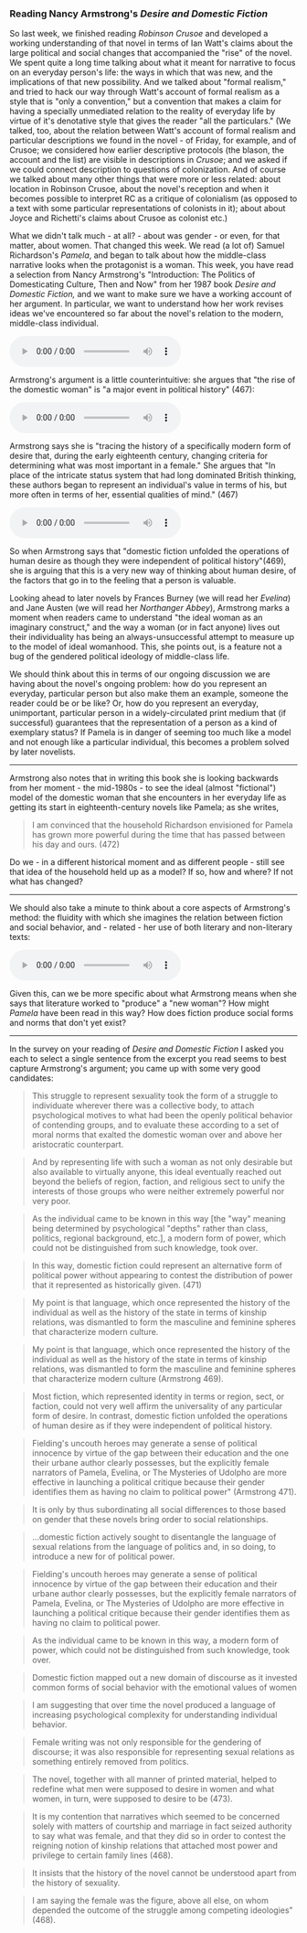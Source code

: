 ### Reading Nancy Armstrong's *Desire and Domestic Fiction*

So last week, we finished reading *Robinson Crusoe* and developed a working understanding of that novel in terms of Ian Watt's claims about the large political and social changes that accompanied the "rise" of the novel. We spent quite a long time talking about what it meant for narrative to focus on an everyday person's life: the ways in which that was new, and the implications of that new possibility.  And we talked about "formal realism," and tried to hack our way through Watt's account of formal realism as a style that is "only a convention," but a convention that makes a claim for having a specially unmediated relation to the reality of everyday life by virtue of it's denotative style that gives the reader "all the particulars." (We talked, too, about the relation between Watt's account of formal realism and particular descriptions we found in the novel - of Friday, for example, and of Crusoe; we considered how earlier descriptive protocols (the blason, the account and the list) are visible in descriptions in *Crusoe*; and we asked if we could connect description to questions of colonization. And of course we talked about many other things that were more or less related: about location in Robinson Crusoe, about the novel's reception and when it becomes possible to interpret RC as a critique of colonialism (as opposed to a text with some particular representations of colonists in it);  about about Joyce and Richetti's claims about Crusoe as colonist etc.)

What we didn't talk much - at all? - about was gender - or even, for that matter, about women. That changed this week. We read (a lot of) Samuel Richardson's *Pamela*, and began to talk about how the middle-class narrative looks when the protagonist is a woman. This week, you have read a selection from Nancy Armstrong's "Introduction: The Politics of Domesticating Culture, Then and Now" from her 1987 book *Desire and Domestic Fiction,* and we want to make sure we have a working account of her argument. In particular, we want to understand how her work revises ideas we've encountered so far about the novel's relation to the modern, middle-class individual.

<audio src="Armstrong1.m4a" controls preload></audio>

Armstrong's argument is a little counterintuitive: she argues that "the rise of the domestic woman" is "a major event in political history" (467):

<audio src="Armstrong2.m4a" controls preload></audio>

Armstrong says she is "tracing the history of a specifically modern form of desire that, during the early eighteenth century, changing criteria for determining what was most important in a female." She argues that "In place of the intricate status system that had long dominated British thinking, these authors began to represent an individual's value in terms of his, but more often in terms of her, essential qualities of mind." (467)

<audio src="Armstrong3.m4a" controls preload></audio>

So when Armstrong says that "domestic fiction unfolded the operations of human desire as though they were independent of political history"(469), she is arguing that this is a very new way of thinking about human desire, of the factors that go in to the feeling that a person is valuable.

Looking ahead to later novels by Frances Burney (we will read her *Evelina*) and Jane Austen (we will read her *Northanger Abbey*), Armstrong marks a moment when readers came to understand "the ideal woman as an imaginary construct," and the way a woman (or in fact anyone) lives out their individuality has being an always-unsuccessful attempt to measure up to the model of ideal womanhood. This, she points out, is a feature not a bug of the gendered political ideology of middle-class life.

We should think about this in terms of our ongoing discussion we are having about the novel's ongoing problem: how do you represent an everyday, particular person but also make them an example, someone the reader could be or be like? Or, how do you represent an everyday, unimportant, particular person in a widely-circulated print medium that (if successful) guarantees that the representation of a person as a kind of exemplary status?  If Pamela is in danger of seeming too much like a model and not enough like a particular individual, this becomes a problem solved by later novelists.

---

Armstrong also notes that in writing this book she is looking backwards from her moment - the mid-1980s - to see the ideal (almost "fictional") model of the domestic woman that she encounters in her everyday life as getting its start in eighteenth-century novels like Pamela; as she writes,

> I am convinced that the household Richardson envisioned for Pamela has grown more powerful during the time that has passed between his day and ours. (472)

Do we - in a different historical moment and as different people - still see that idea of the household held up as a model? If so, how and where? If not what has changed?

---

We should also take a minute to think about a core aspects of Armstrong's method: the fluidity with which she imagines the relation between fiction and social behavior, and - related - her use of both literary and non-literary texts:

<audio src="Armstrong4.m4a" controls preload></audio>

Given this, can we be more specific about what Armstrong means when she says that literature worked to "produce" a "new woman"? How might *Pamela* have been read in this way? How does fiction produce social forms and norms that don't yet exist?

----

In the survey on your reading of *Desire and Domestic Fiction* I asked you each to select a single sentence from the excerpt you read seems to best capture Armstrong's argument; you came up with some very good candidates:

> This struggle to represent sexuality took the form of a struggle to individuate wherever there was a collective body, to attach psychological motives to what had been the openly political behavior of contending groups, and to evaluate these according to a set of moral norms that exalted the domestic woman over and above her aristocratic counterpart.

> And by representing life with such a woman as not only desirable but also available to virtually anyone, this ideal eventually reached out beyond the beliefs of region, faction, and religious sect to unify the interests of those groups who were neither extremely powerful nor very poor.

> As the individual came to be known in this way [the "way" meaning being determined by psychological "depths" rather than class, politics, regional background, etc.], a modern form of power, which could not be distinguished from such knowledge, took over.

> In this way, domestic fiction could represent an alternative form of political power without appearing to contest the distribution of power that it represented as historically given. (471)

> My point is that language, which once represented the history of the individual as well as the history of the state in terms of kinship relations, was dismantled to form the masculine and feminine spheres that characterize modern culture.

> My point is that language, which once represented the history of the individual as well as the history of the state in terms of kinship relations, was dismantled to form the masculine and feminine spheres that characterize modern culture (Armstrong 469).

> Most fiction, which represented identity in terms or region, sect, or faction, could not very well affirm the universality of any particular form of desire. In contrast, domestic fiction unfolded the operations of human desire as if they were independent of political history.

> Fielding's uncouth heroes may generate a sense of political innocence by virtue of the gap between their education and the one their urbane author clearly possesses, but the explicitly female narrators of Pamela, Evelina, or The Mysteries of Udolpho are more effective in launching a political critique because their gender identifies them as having no claim to political power" (Armstrong 471).

> It is only by thus subordinating all social differences to those based on gender that these novels bring order to social relationships.

> ...domestic fiction actively sought to disentangle the language of sexual relations from the language of politics and, in so doing, to introduce a new for of political power.

> Fielding's uncouth heroes may generate a sense of political innocence by virtue of the gap between their education and their urbane author clearly possesses, but the explicitly female narrators of Pamela, Evelina, or The Mysteries of Udolpho are more effective in launching a political critique because their gender identifies them as having no claim to political power.

> As the individual came to be known in this way, a modern form of power, which could not be distinguished from such knowledge, took over.

> Domestic fiction mapped out a new domain of discourse as it invested common forms of social behavior with the emotional values of women

> I am suggesting that over time the novel produced a language of increasing psychological complexity for understanding individual behavior.

> Female writing was not only responsible for the gendering of discourse; it was also responsible for representing sexual relations as something entirely removed from politics.

> The novel, together with all manner of printed material, helped to redefine what men were supposed to desire in women and what women, in turn, were supposed to desire to be (473).

> It is my contention that narratives which seemed to be concerned solely with matters of courtship and marriage in fact seized authority to say what was female, and that they did so in order to contest the reigning notion of kinship relations that attached most power and privilege to certain family lines (468).

> It insists that the history of the novel cannot be understood apart from the history of sexuality.

> I am saying the female was the figure, above all else, on whom depended the outcome of the struggle among competing ideologies" (468).